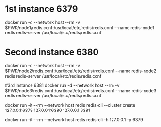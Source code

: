 # 1st instance 6379
docker run -d  --network host --rm -v $PWD/node1/redis.conf:/usr/local/etc/redis/redis.conf --name redis-node1 redis redis-server /usr/local/etc/redis/redis.conf

# Second instance 6380
docker run -d --network host --rm -v $PWD/node2/redis.conf:/usr/local/etc/redis/redis.conf --name redis-node2 redis redis-server /usr/local/etc/redis/redis.conf

#3rd instance 6381
docker run -d --network host --rm -v $PWD/node3/redis.conf:/usr/local/etc/redis/redis.conf --name redis-node3 redis redis-server /usr/local/etc/redis/redis.conf

docker run -it --rm --network host  redis redis-cli --cluster create  127.0.0.1:6379 127.0.0.1:6380 127.0.0.1:6381

docker run -it --rm --network host  redis redis-cli -h 127.0.0.1 -p 6379

